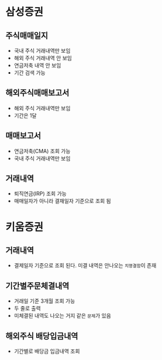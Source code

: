 # 삼성증권

## 주식매매일지

* 국내 주식 거래내역만 보임
* 해외 주식 거래내역 안 보임
* 연금저축 내역 안 보임
* 기간 검색 가능

## 해외주식매매보고서

* 해외 주식 거래내역만 보임
* 기간은 1달

## 매매보고서

* 연금저축(CMA) 조회 가능
* 국내 주식 거래내역만 보임

## 거래내역

* 퇴직연금(IRP) 조회 가능
* 매매일자가 아니라 결재일자 기준으로 조회 됨

# 키움증권

## 거래내역

* 결제일자 기준으로 조회 된다. 미결 내역은 안나오는 `치명결함`이 존재

## 기간별주문체결내역

* 거래일 기준 3개월 조회 가능
* 두 줄로 출력
* 미체결된 내역도 나오는 거지 같은 `문제`가 있음

## 해외주식 배당입금내역

* 기간별로 배당금 입금내역 조회




